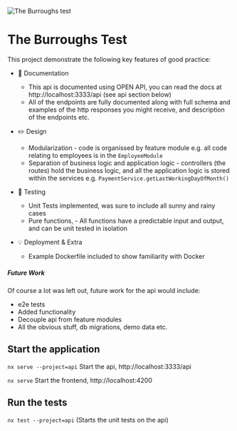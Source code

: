 ![The Burroughs test](https://news.xbox.com/en-us/wp-content/uploads/sites/2/win_g_OOBE_Xenon.gif?resize=940%2C528)

# The Burroughs Test

This project demonstrate the following key features of good practice:

  - :book: Documentation
	- This api is documented using OPEN API, you can read the docs at http://localhost:3333/api (see api section below)
	- All of the endpoints are fully documented along with full schema and examples of the http responses you might receive, and description of the endpoints etc.
- :pencil2: Design
	- Modularization - code is organissed by feature module e.g. all code relating to employees is in the `EmployeeModule`
	- Separation of business logic and application logic - controllers (the routes) hold the business logic, and all the application logic is stored within the services e.g. `PaymentService.getLastWorkingDayOfMonth()`

- :space_invader: Testing
	- Unit Tests implemented, was sure to include all sunny and rainy cases
	- Pure functions, - All functions have a predictable input and output, and can be unit tested in isolation


- :bulb: Deployment & Extra
	- Example Dockerfile included to show familiarity with Docker

##### Future Work
Of course a lot was left out, future work for the api would include:
- e2e tests
- Added functionality
- Decouple api from feature modules
- All the obvious stuff, db migrations, demo data etc.

## Start the application
`nx serve --project=api` Start the api, http://localhost:3333/api

`nx serve` Start the frontend, http://localhost:4200

## Run the tests
`nx test --project=api` (Starts the unit tests on the api)